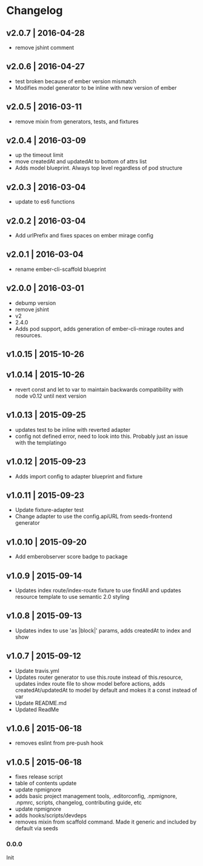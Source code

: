# Changelog

## v2.0.7 | 2016-04-28
* remove jshint comment

## v2.0.6 | 2016-04-27
* test broken because of ember version mismatch
* Modifies model generator to be inline with new version of ember

## v2.0.5 | 2016-03-11
* remove mixin from generators, tests, and fixtures

## v2.0.4 | 2016-03-09
* up the timeout limit
* move createdAt and updatedAt to bottom of attrs list
* Adds model blueprint. Always top level regardless of pod structure

## v2.0.3 | 2016-03-04
* update to es6 functions

## v2.0.2 | 2016-03-04
* Add urlPrefix and fixes spaces on ember mirage config

## v2.0.1 | 2016-03-04
* rename ember-cli-scaffold blueprint

## v2.0.0 | 2016-03-01
* debump version
* remove jshint
* v2
* 2.4.0
* Adds pod support, adds generation of ember-cli-mirage routes and resources.

## v1.0.15 | 2015-10-26


## v1.0.14 | 2015-10-26
* revert const and let to var to maintain backwards compatibility with node v0.12 until next version

## v1.0.13 | 2015-09-25
* updates test to be inline with reverted adapter
* config not defined error, need to look into this. Probably just an issue with the templatingo

## v1.0.12 | 2015-09-23
* Adds import config to adapter blueprint and fixture

## v1.0.11 | 2015-09-23
* Update fixture-adapter test
* Change adapter to use the config.apiURL from seeds-frontend generator

## v1.0.10 | 2015-09-20
* Add emberobserver score badge to package

## v1.0.9 | 2015-09-14
* Updates index route/index-route fixture to use findAll and updates resource template to use semantic 2.0 styling

## v1.0.8 | 2015-09-13
* Updates index to use 'as |block|' params, adds createdAt to index and show

## v1.0.7 | 2015-09-12
* Update travis.yml
* Updates router generator to use this.route instead of this.resource, updates index route file to show model before actions, adds createdAt/updatedAt to model by default and mokes it a const instead of var
* Update README.md
* Updated ReadMe

## v1.0.6 | 2015-06-18
* removes eslint from pre-push hook

## v1.0.5 | 2015-06-18
* fixes release script
* table of contents update
* update npmignore
* adds basic project management tools, .editorconfig, .npmignore, .npmrc, scripts, changelog, contributing guide, etc
* update npmignore
* adds hooks/scripts/devdeps
* removes mixin from scaffold command. Made it generic and included by default via seeds

### 0.0.0
Init








